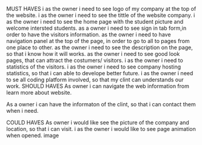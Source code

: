 MUST HAVES
i as the owner i need to see logo of my company at the top of the website.
i as the owner i need to see the tittle of the website company. 
i as the owner i need to see the home page with the student picture and welcome intersted students.
as a owner i need to see sign in tab form,in order to have the visitors information.
as the owner i need to have navigation panel at the top of the page, in order to go to all to pages from one place to other.
as the owner i need to see the description on the page, so that i know how it will works.
as the owner i need to see good look pages, that can attract the costumers/ visitors.
i as the owner i need to statistics of the visitors.
i as the owner i need to see company hosting statistics, so that i can able to develope better future.
i as the owner i need to se all coding platform involved, so that my clint can understands our work.
SHOULD HAVES
As owner i can navigate the web information from learn more about website.

As a owner i can have the informaton of the clint, so that i can contact them when i need.

COULD HAVES
As owner i would like see the picture of the company and location, so that i can visit.
i as the owner i would like to see page animation when opened. image